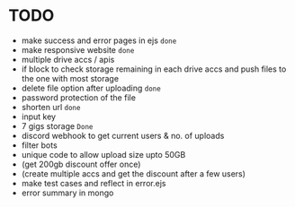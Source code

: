 # TODO

- make success and error pages in ejs `done`
- make responsive website    `done`
- multiple drive accs / apis
- if block to check storage remaining in each drive accs and push files to the one with most storage
- delete file option after uploading `done`
- password protection of the file
- shorten url `done`
- input key
- 7 gigs storage `Done`
- discord webhook to get current users & no. of uploads
- filter bots
- unique code to allow upload size upto 50GB
- (get 200gb discount offer once)
- (create multiple accs and get the discount after a few users)
- make test cases and reflect in error.ejs
- error summary in mongo